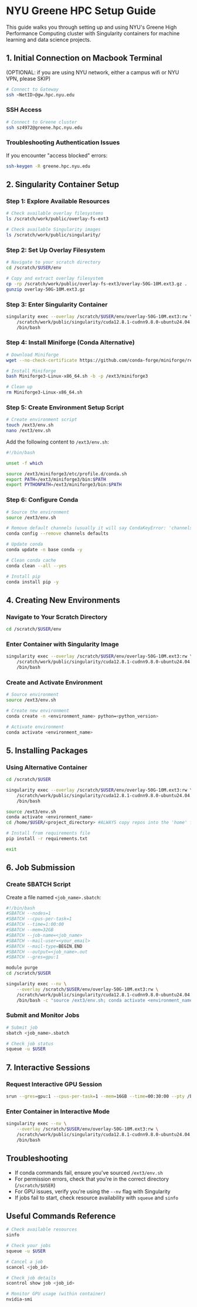 # NYU Greene HPC Setup Guide

This guide walks you through setting up and using NYU's Greene High Performance Computing cluster with Singularity containers for machine learning and data science projects.

## 1. Initial Connection on Macbook Terminal

(OPTIONAL: if you are using NYU network, either a campus wifi or NYU VPN, please SKIP) 

```bash
# Connect to Gateway
ssh <NetID>@gw.hpc.nyu.edu 
```

### SSH Access
```bash
# Connect to Greene cluster
ssh sz4972@greene.hpc.nyu.edu
```

### Troubleshooting Authentication Issues
If you encounter "access blocked" errors:
```bash
ssh-keygen -R greene.hpc.nyu.edu
```

## 2. Singularity Container Setup

### Step 1: Explore Available Resources
```bash
# Check available overlay filesystems
ls /scratch/work/public/overlay-fs-ext3

# Check available Singularity images
ls /scratch/work/public/singularity/
```

### Step 2: Set Up Overlay Filesystem
```bash
# Navigate to your scratch directory
cd /scratch/$USER/env

# Copy and extract overlay filesystem
cp -rp /scratch/work/public/overlay-fs-ext3/overlay-50G-10M.ext3.gz .
gunzip overlay-50G-10M.ext3.gz
```

### Step 3: Enter Singularity Container
```bash
singularity exec --overlay /scratch/$USER/env/overlay-50G-10M.ext3:rw \
    /scratch/work/public/singularity/cuda12.8.1-cudnn9.8.0-ubuntu24.04.2.sif \
    /bin/bash
```

### Step 4: Install Miniforge (Conda Alternative)
```bash
# Download Miniforge
wget --no-check-certificate https://github.com/conda-forge/miniforge/releases/latest/download/Miniforge3-Linux-x86_64.sh

# Install Miniforge
bash Miniforge3-Linux-x86_64.sh -b -p /ext3/miniforge3

# Clean up
rm Miniforge3-Linux-x86_64.sh
```

### Step 5: Create Environment Setup Script
```bash
# Create environment script
touch /ext3/env.sh
nano /ext3/env.sh
```

Add the following content to `/ext3/env.sh`:
```bash
#!/bin/bash

unset -f which

source /ext3/miniforge3/etc/profile.d/conda.sh
export PATH=/ext3/miniforge3/bin:$PATH
export PYTHONPATH=/ext3/miniforge3/bin:$PATH
```

### Step 6: Configure Conda
```bash
# Source the environment
source /ext3/env.sh

# Remove default channels (usually it will say CondaKeyError: 'channels': value 'defaults' not present in config, this is normal! No further action needed)
conda config --remove channels defaults

# Update conda
conda update -n base conda -y

# Clean conda cache
conda clean --all --yes

# Install pip
conda install pip -y
```

## 4. Creating New Environments

### Navigate to Your Scratch Directory
```bash
cd /scratch/$USER/env
```

### Enter Container with Singularity Image
```bash
singularity exec --overlay /scratch/$USER/env/overlay-50G-10M.ext3:rw \
    /scratch/work/public/singularity/cuda12.8.1-cudnn9.8.0-ubuntu24.04.2.sif \
    /bin/bash
```

### Create and Activate Environment
```bash
# Source environment
source /ext3/env.sh

# Create new environment
conda create -n <environment_name> python=<python_version>

# Activate environment
conda activate <environment_name>
```

## 5. Installing Packages

### Using Alternative Container
```bash
cd /scratch/$USER

singularity exec --overlay /scratch/$USER/env/overlay-50G-10M.ext3:rw \
    /scratch/work/public/singularity/cuda12.8.1-cudnn9.8.0-ubuntu24.04.2.sif \
    /bin/bash

source /ext3/env.sh
conda activate <environment_name>
cd /home/$USER/<project_directory> #ALWAYS copy repos into the 'home' folder and not the 'SCRATCH' folder

# Install from requirements file
pip install -r requirements.txt

exit
```

## 6. Job Submission

### Create SBATCH Script
Create a file named `<job_name>.sbatch`:

```bash
#!/bin/bash
#SBATCH --nodes=1
#SBATCH --cpus-per-task=1
#SBATCH --time=1:00:00
#SBATCH --mem=32GB
#SBATCH --job-name=<job_name>
#SBATCH --mail-user=<your_email>
#SBATCH --mail-type=BEGIN,END
#SBATCH --output=<job_name>.out
#SBATCH --gres=gpu:1

module purge
cd /scratch/$USER

singularity exec --nv \
    --overlay /scratch/$USER/env/overlay-50G-10M.ext3:rw \
    /scratch/work/public/singularity/cuda12.8.1-cudnn9.8.0-ubuntu24.04.2.sif \
    /bin/bash -c "source /ext3/env.sh; conda activate <environment_name>; cd /home/$USER/<project_directory>; python3 <file_name>.py"
```

### Submit and Monitor Jobs
```bash
# Submit job
sbatch <job_name>.sbatch

# Check job status
squeue -u $USER
```

## 7. Interactive Sessions

### Request Interactive GPU Session
```bash
srun --gres=gpu:1 --cpus-per-task=1 --mem=16GB --time=00:30:00 --pty /bin/bash
```

### Enter Container in Interactive Mode
```bash
singularity exec --nv \
    --overlay /scratch/$USER/env/overlay-50G-10M.ext3:rw \
    /scratch/work/public/singularity/cuda12.8.1-cudnn9.8.0-ubuntu24.04.2.sif \
    /bin/bash
```

## Troubleshooting

- If conda commands fail, ensure you've sourced `/ext3/env.sh`
- For permission errors, check that you're in the correct directory (`/scratch/$USER`)
- For GPU issues, verify you're using the `--nv` flag with Singularity
- If jobs fail to start, check resource availability with `squeue` and `sinfo`

## Useful Commands Reference

```bash
# Check available resources
sinfo

# Check your jobs
squeue -u $USER

# Cancel a job
scancel <job_id>

# Check job details
scontrol show job <job_id>

# Monitor GPU usage (within container)
nvidia-smi
```
